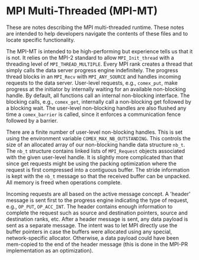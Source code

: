 # MPI Multi-Threaded (MPI-MT)

These are notes describing the MPI multi-threaded runtime. These notes are intended to help developers navigate the contents of these files and to locate specific functionality.

The MPI-MT is intended to be high-performing but experience tells us that it is not.  It relies on the MPI-2 standard to allow `MPI_Init_thread` with a threading level of `MPI_THREAD_MULTIPLE`.  Every MPI rank creates a thread that simply calls the data server progress engine indefinitely.  The progress thread blocks in an `MPI_Recv` with `MPI_ANY_SOURCE` and handles incoming requests to the data server.  User-level requests, e.g., `comex_put`, make progress at the initiator by internally waiting for an available non-blocking handle.  By default, all functions call an internal non-blocking interface.  The blocking calls, e.g., `comex_get`, internally call a non-blocking get followed by a blocking wait.  The user-level non-blocking handles are also flushed any time a `comex_barrier` is called, since it enforces a communication fence followed by a barrier.

There are a finite number of user-level non-blocking handles.  This is set using the environment variable `COMEX_MAX_NB_OUTSTANDING`.  This controls the size of an allocated array of our non-blocking handle data structure `nb_t`.  The `nb_t` structure contains linked lists of `MPI_Request` objects associated with the given user-level handle.  It is slightly more complicated than that since get requests might be using the packing optimization where the request is first compressed into a contiguous buffer.  The stride information is kept with the `nb_t` message so that the received buffer can be unpacked.  All memory is freed when operations complete.

Incoming requests are all based on the active message concept.  A 'header' message is sent first to the progress engine indicating the type of request, e.g., `OP_PUT`, `OP_ACC_INT`.  The header contains enough information to complete the request such as source and destination pointers, source and destination ranks, etc.  After a header message is sent, any data payload is sent as a separate message.  The intent was to let MPI directly use the buffer pointers in case the buffers were allocated using any special, network-specific allocator.  Otherwise, a data payload could have been mem-copied to the end of the header message (this is done in the MPI-PR implementation as an optimization).
